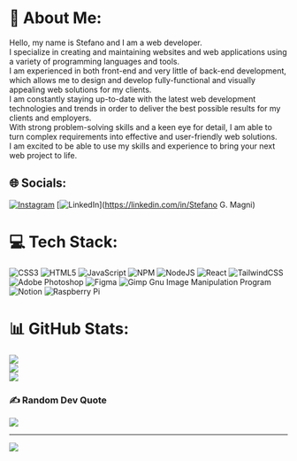 # 💫 About Me:
Hello, my name is Stefano and I am a web developer. <br>I specialize in creating and maintaining websites and web applications using a variety of programming languages and tools. <br>I am experienced in both front-end and very little of back-end development, which allows me to design and develop fully-functional and visually appealing web solutions for my clients. <br>I am constantly staying up-to-date with the latest web development technologies and trends in order to deliver the best possible results for my clients and employers. <br>With strong problem-solving skills and a keen eye for detail, I am able to turn complex requirements into effective and user-friendly web solutions.<br>I am excited to be able to use my skills and experience to bring your next web project to life.


## 🌐 Socials:
[![Instagram](https://img.shields.io/badge/Instagram-%23E4405F.svg?logo=Instagram&logoColor=white)](https://instagram.com/joseph.namgi) [![LinkedIn](https://img.shields.io/badge/LinkedIn-%230077B5.svg?logo=linkedin&logoColor=white)](https://linkedin.com/in/Stefano G. Magni) 

# 💻 Tech Stack:
![CSS3](https://img.shields.io/badge/css3-%231572B6.svg?style=for-the-badge&logo=css3&logoColor=white) ![HTML5](https://img.shields.io/badge/html5-%23E34F26.svg?style=for-the-badge&logo=html5&logoColor=white) ![JavaScript](https://img.shields.io/badge/javascript-%23323330.svg?style=for-the-badge&logo=javascript&logoColor=%23F7DF1E) ![NPM](https://img.shields.io/badge/NPM-%23000000.svg?style=for-the-badge&logo=npm&logoColor=white) ![NodeJS](https://img.shields.io/badge/node.js-6DA55F?style=for-the-badge&logo=node.js&logoColor=white) ![React](https://img.shields.io/badge/react-%2320232a.svg?style=for-the-badge&logo=react&logoColor=%2361DAFB) ![TailwindCSS](https://img.shields.io/badge/tailwindcss-%2338B2AC.svg?style=for-the-badge&logo=tailwind-css&logoColor=white) ![Adobe Photoshop](https://img.shields.io/badge/adobephotoshop-%2331A8FF.svg?style=for-the-badge&logo=adobephotoshop&logoColor=white) 	![Figma](https://img.shields.io/badge/figma-%23F24E1E.svg?style=for-the-badge&logo=figma&logoColor=white) ![Gimp Gnu Image Manipulation Program](https://img.shields.io/badge/Gimp-657D8B?style=for-the-badge&logo=gimp&logoColor=FFFFFF) ![Notion](https://img.shields.io/badge/Notion-%23000000.svg?style=for-the-badge&logo=notion&logoColor=white) ![Raspberry Pi](https://img.shields.io/badge/-RaspberryPi-C51A4A?style=for-the-badge&logo=Raspberry-Pi)
# 📊 GitHub Stats:
![](https://github-readme-stats.vercel.app/api?username=astonef&theme=dark&hide_border=false&include_all_commits=true&count_private=false)<br/>
![](https://github-readme-streak-stats.herokuapp.com/?user=astonef&theme=dark&hide_border=false)<br/>
![](https://github-readme-stats.vercel.app/api/top-langs/?username=astonef&theme=dark&hide_border=false&include_all_commits=true&count_private=false&layout=compact)

### ✍️ Random Dev Quote
![](https://quotes-github-readme.vercel.app/api?type=vetical&theme=dark)

---
[![](https://visitcount.itsvg.in/api?id=astonef&icon=0&color=0)](https://visitcount.itsvg.in)

<!-- Proudly created with GPRM ( https://gprm.itsvg.in ) -->
